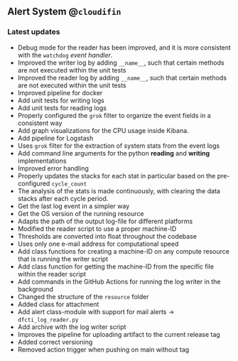 ## Alert System @`cloudifin`

### Latest updates 

* Debug mode for the reader has been improved, and it is more consistent with the `watchdog` *event handler*.
* Improved the writer log by adding `__name__`, such that certain methods are not executed within the unit tests
* Improved the reader log by adding `__name__`, such that certain methods are not executed within the unit tests
* Improved pipeline for docker
* Add unit tests for writing logs
* Add unit tests for reading logs
* Properly configured the `grok` filter to organize the event fields in a consistent way
* Add graph visualizations for the CPU usage inside Kibana.
* Add pipeline for Logstash
* Uses `grok` filter for the extraction of system stats from the event logs
* Add command line arguments for the python **reading** and **writing** implementations
* Improved error handling
* Properly updates the stacks for each stat in particular based on the pre-configured `cycle_count`
* The analysis of the stats is made continuously, with clearing the data stacks after each cycle period.
* Get the last log event in a simpler way
* Get the OS version of the running resource
* Adapts the path of the output log-file for different platforms
* Modified the reader script to use a proper machine-ID
* Thresholds are converted into float throughout the codebase
* Uses only one e-mail address for computational speed
* Add class functions for creating a machine-ID on any compute resource that is running the writer script
* Add class function for getting the machine-ID from the specific file within the reader script
* Add commands in the GitHub Actions for running the log writer in the background
* Changed the structure of the `resource` folder
* Added class for attachment
* Add alert class-module with support for mail alerts -> `dfcti_log_reader.py`
* Add archive with the log writer script
* Improves the pipeline for uploading artifact to the current release tag
* Added correct versioning
* Removed action trigger when pushing on main without tag
